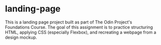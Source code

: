 # landing-page
This is a landing page project built as part of The Odin Project's Foundations Course. The goal of this assignment is to practice structuring HTML, applying CSS (especially Flexbox), and recreating a webpage from a design mockup.